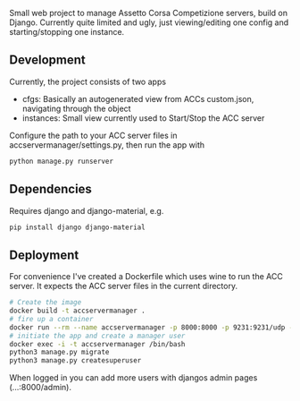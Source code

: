 Small web project to manage Assetto Corsa Competizione servers, build on Django.
Currently quite limited and ugly, just viewing/editing one config and starting/stopping one instance.


## Development
Currently, the project consists of two apps
* cfgs: Basically an autogenerated view from ACCs custom.json, navigating through the object
* instances: Small view currently used to Start/Stop the ACC server 

Configure the path to your ACC server files in accservermanager/settings.py, then run the app with
```bash
python manage.py runserver
```

## Dependencies
Requires django and django-material, e.g.
```bash
pip install django django-material
```

## Deployment
For convenience I've created a Dockerfile which uses wine to run the ACC server.
It expects the ACC server files in the current directory.

```bash
# Create the image
docker build -t accservermanager .
# fire up a container
docker run --rm --name accservermanager -p 8000:8000 -p 9231:9231/udp -p 9232:9232/tcp -it accservermanager
# initiate the app and create a manager user
docker exec -i -t accservermanager /bin/bash
python3 manage.py migrate
python3 manage.py createsuperuser
```

When logged in you can add more users with djangos admin pages (...:8000/admin).
